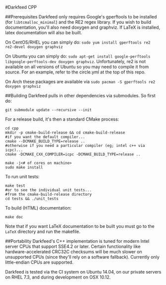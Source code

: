 #Darkfeed CPP

##Prerequisites
Darkfeed only requires Google's gperftools to be installed (for `libtcmalloc_minimal`) and the RE2 regex library. If you wish to build documentation, you'll also need doxygen and graphviz. If LaTeX is installed, latex documentation will also be built.

On CentOS/RHEL you can simply do: `sudo yum install gperftools re2 re2-devel doxygen graphviz`

On Ubuntu you can simply do: `sudo apt-get install google-perftools libgoogle-perftools-dev doxygen graphviz`. Unfortunately, re2 is not available on all versions of Ubuntu so you may need to compile it from source. For an example, refer to the circle.yml at the top of this repo.

On Arch these packages are available via `sudo pacman -S gperftools re2 doxygen graphviz`

##Building
Darkfeed pulls in other dependencies via submodules. So first do:
```
git submodule update --recursive --init
```

For a release build, it's then a standard CMake process:
```
cd cpp
mkdir -p cmake-build-release && cd cmake-build-release
#if you want the default compiler...
cmake --DCMAKE_BUILD_TYPE=release ..
#otherwise if you need a particular compiler (eg; intel c++ via icpc)...
cmake -DCMAKE_CXX_COMPILER=icpc -DCMAKE_BUILD_TYPE=release ..

make -j<# of cores on machine>
sudo make install
```

To run unit tests:
```
make test
#or to see the individual unit tests...
#from the cmake-build-release directory
cd tests && ./unit_tests
```

To build (HTML) documentation:
```
make doc
```
Note that if you want LaTeX documentation to be built you must go to the `LaTeX` directory and run the makefile.

##Portability
Darkfeed's C++ implementation is tuned for modern Intel server CPUs that support SSE4.2 or later. Certain functionality like hardware-accelerated CRC32C checksums will be much slower on unsupported CPUs (since they'll rely on a software fallback). Currently only little-endian CPUs are supported.

Darkfeed is tested via the CI system on Ubuntu 14.04, on our private servers on RHEL 7.3, and during development on OSX 10.12.
